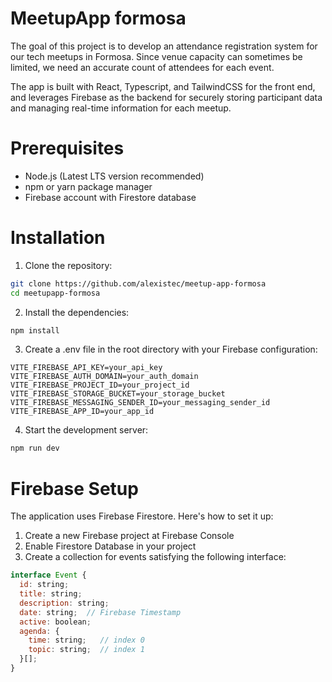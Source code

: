 # MeetupApp formosa

The goal of this project is to develop an attendance registration system for our tech meetups in Formosa. Since venue capacity can sometimes be limited, we need an accurate count of attendees for each event.

The app is built with React, Typescript, and TailwindCSS for the front end, and leverages Firebase as the backend for securely storing participant data and managing real-time information for each meetup.

# Prerequisites
- Node.js (Latest LTS version recommended)
- npm or yarn package manager
- Firebase account with Firestore database

# Installation

1. Clone the repository:

```bash
git clone https://github.com/alexistec/meetup-app-formosa
cd meetupapp-formosa
```

2. Install the dependencies:
   
```bash
npm install
```

3. Create a .env file in the root directory with your Firebase configuration:
```env
VITE_FIREBASE_API_KEY=your_api_key
VITE_FIREBASE_AUTH_DOMAIN=your_auth_domain
VITE_FIREBASE_PROJECT_ID=your_project_id
VITE_FIREBASE_STORAGE_BUCKET=your_storage_bucket
VITE_FIREBASE_MESSAGING_SENDER_ID=your_messaging_sender_id
VITE_FIREBASE_APP_ID=your_app_id
```

4. Start the development server:
```bash
npm run dev
```

# Firebase Setup

The application uses Firebase Firestore. Here's how to set it up:

1. Create a new Firebase project at Firebase Console
2. Enable Firestore Database in your project
3. Create a collection for events satisfying the following interface:

```js
interface Event {
  id: string;
  title: string;
  description: string;
  date: string;  // Firebase Timestamp
  active: boolean;
  agenda: {         
    time: string;   // index 0
    topic: string;  // index 1
  }[];
}
```